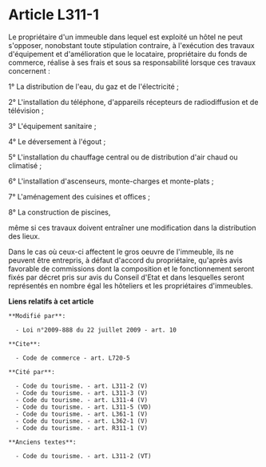 # Article L311-1

Le propriétaire d'un immeuble dans lequel est exploité un hôtel ne peut s'opposer, nonobstant toute stipulation contraire, à
l'exécution des travaux d'équipement et d'amélioration que le locataire, propriétaire du fonds de commerce, réalise à ses
frais et sous sa responsabilité lorsque ces travaux concernent :

1° La distribution de l'eau, du gaz et de l'électricité ;

2° L'installation du téléphone, d'appareils récepteurs de radiodiffusion et de télévision ;

3° L'équipement sanitaire ;

4° Le déversement à l'égout ;

5° L'installation du chauffage central ou de distribution d'air chaud ou climatisé ;

6° L'installation d'ascenseurs, monte-charges et monte-plats ;

7° L'aménagement des cuisines et offices ;

8° La construction de piscines,

même si ces travaux doivent entraîner une modification dans la distribution des lieux.

Dans le cas où ceux-ci affectent le gros oeuvre de l'immeuble, ils ne peuvent être entrepris, à défaut d'accord du
propriétaire, qu'après avis favorable de commissions dont la composition et le fonctionnement seront fixés par décret pris
sur avis du Conseil d'Etat et dans lesquelles seront représentés en nombre égal les hôteliers et les propriétaires
d'immeubles.

**Liens relatifs à cet article**

	**Modifié par**:

	  - Loi n°2009-888 du 22 juillet 2009 - art. 10

	**Cite**:

	  - Code de commerce - art. L720-5

	**Cité par**:

	  - Code du tourisme. - art. L311-2 (V)
	  - Code du tourisme. - art. L311-3 (V)
	  - Code du tourisme. - art. L311-4 (V)
	  - Code du tourisme. - art. L311-5 (VD)
	  - Code du tourisme. - art. L361-1 (V)
	  - Code du tourisme. - art. L362-1 (V)
	  - Code du tourisme. - art. R311-1 (V)

	**Anciens textes**:

	  - Code du tourisme. - art. L311-2 (VT)
